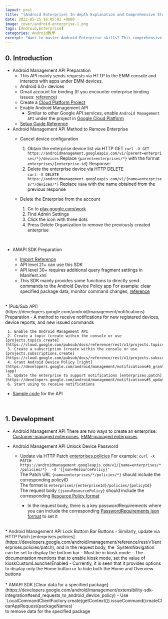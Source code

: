 ```yaml
---
layout: post
title: "[Android Enterprise] In-depth Explanation and Comprehensive Study Notes on Android Enterprise"
date: 2022-05-25 16:05:01 +0800
image: cover/android-enterprise-1.png
tags: [Android,Enterprise]
categories: Android教學
excerpt: "Want to master Android Enterprise skills? This comprehensive study note is for you! It provides an in-depth explanation of Android Enterprise concepts and implementation methods, helping you quickly learn how to manage enterprise-level Android devices."
---
```


## 0. Introduction

* Android Management API Preparation
  - This API mainly sends requests via HTTP to the EMM console and interacts with apps under EMM devices.
  - Android 6.0+ devices
  - Gmail account for binding (If you encounter enterprise binding issues: [reference](https://support.google.com/work/android/thread/84928851/managed-google-play-android-enrollment%E2%80%8B-intune-you-have-already-signed-up-with-this-enterprise?hl=en))
  - Create a [Cloud Platform Project](https://console.cloud.google.com/project)
  - Enable Android Management API
     - Similar to other Google API services, enable `Android Management API` under the project in [Google Cloud Platform](https://console.cloud.google.com/cloud-resource-manager)
  - [Setup Guide Reference](https://colab.research.google.com/github/google/android-management-api-samples/blob/master/notebooks/quickstart.ipynb)
* Android Management API Method to Remove Enterprise
    - Cancel device configuration
      1. Obtain the enterprise device list via HTTP GET
      `curl -X GET https://androidmanagement.googleapis.com/v1/{parent=enterprises/*}/devices`
      Replace `{parent=enterprises/*}` with the format `enterprises/{enterprise-id}`
      Response:
      <script src="https://gist.github.com/KuanChunChen/ecdf9831492804818412a9d190889fe1.js"></script>

      2. Delete the enterprise device via HTTP DELETE  
      `curl -X DELETE https://androidmanagement.googleapis.com/v1/{name=enterprises/*/devices/*}`
      Replace `name` with the name obtained from the previous response

    - Delete the Enterprise from the account
      1. Go to [play.google.com/work](play.google.com/work)
      2. Find Admin Settings
      3. Click the icon with three dots
      4. Press Delete Organization to remove the previously created enterprise

<br>

* AMAPI SDK Preparation

    - [Import Reference](https://developers.google.com/android/management/extensibility-sdk-integration#adding_queries_element)
    - API level 21+ can use this SDK
    - API level 30+ requires additional query fragment settings in Manifest.xml
    - This SDK mainly provides some functions to directly send commands to the Android Device Policy app
     For example: clear specified package data, monitor command changes, [reference](https://developers.google.com/android/management/extensibility-sdk-integration#adding_queries_element)

<br>
* [Pub/Sub API](https://developers.google.com/android/management/notifications) Preparation
  - A method to receive notifications for new registered devices, device reports, and new issued commands

     1. Enable the Android Management API
     2. Create a topic (create within the console or use [projects.topics.create](https://cloud.google.com/pubsub/docs/reference/rest/v1/projects.topics/create))
     3. Create a subscription (create within the console or use [projects.subscriptions.create](https://cloud.google.com/pubsub/docs/reference/rest/v1/projects.subscriptions/create))
     4. Grant Android Device Policy [right](https://developers.google.com/android/management/notifications#4_grant_android_device_policy_the_right_to_publish_to_your_topic) (app)
     5. Update the enterprise to support notifications [enterprises.patch](https://developers.google.com/android/management/notifications#5_update_enterprise_to_support_notifications)  
     6. Start using to receive notifications

  - [Sample code](https://cloud.google.com/pubsub/lite/docs/samples) for the API
<br>

## 1. Development

* Android Management API There are two ways to create an enterprise: [Customer-managed enterprises](https://developers.google.com/android/management/create-enterprise#customer-managed_enterprises), [EMM-managed enterprises](https://developers.google.com/android/management/create-enterprise#emm-managed_enterprises)

* Android Management API Unlock Device Password
  - Update via HTTP Patch [enterprises.policies](https://developers.google.com/android/management/reference/rest/v1/enterprises.policies/patch)
For example: `curl -X PATCH https://androidmanagement.googleapis.com/v1/{name=enterprises/*/policies/*}  -d '{json=ResourcePolicy}'` <br>
  The Patch URL `{name=enterprises/*/policies/*}` should include the corresponding policyID<br>
  The format is `enterprises/{enterpriseId}/policies/{policyId}`<br>
  The request body `{json=ResourcePolicy}` should include the corresponding [Resource Policy format](https://developers.google.com/android/management/reference/rest/v1/enterprises.policies#Policy)<br>

       - In the request body, there is a key passwordRequirements where you can include the corresponding [PasswordRequirements json format](https://developers.google.com/android/management/reference/rest/v1/PasswordRequirements) to set it
       <script src="https://gist.github.com/KuanChunChen/a73f43b9b538e0ea0ecb2e40c337e420.js"></script>
<br>
* Android Management API Lock Bottom Bar Buttons
  - Similarly, update via HTTP Patch [enterprises.policies](https://developers.google.com/android/management/reference/rest/v1/enterprises.policies/patch), and in the request body, the `SystemNavigation` can be set to display the bottom bar
  - Must be in kiosk mode
  - The documentation mentions that to enable kiosk mode, set the value of kioskCustomLauncherEnabled
  - Currently, it is seen that it provides options to display only the Home button or to hide both the Home and Overview buttons

<br>
<br>
* AMAPI SDK [Clear data for a specified package](https://developers.google.com/android/management/extensibility-sdk-integration#send_requests_to_android_device_policy)
  - Use `LocalCommandClientFactory.create(getContext()).issueCommand(createClearAppRequest(packageNames)`<br>
  to remove data for the specified package<br>

